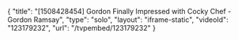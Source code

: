 {
    "title": "[1508428454] Gordon Finally Impressed with Cocky Chef - Gordon Ramsay",
    "type": "solo",
    "layout": "iframe-static",
    "videoId": "123179232",
    "url": "\/tvpembed\/123179232"
}